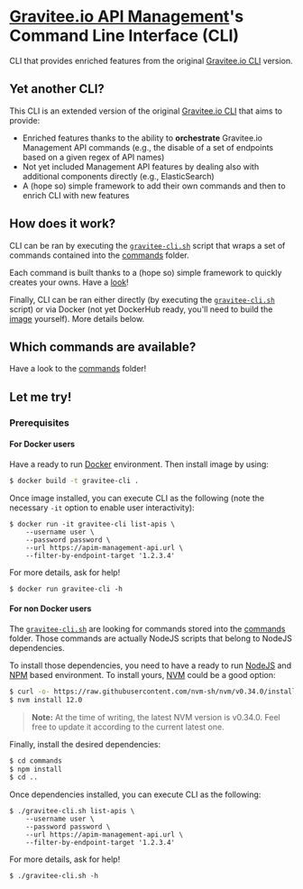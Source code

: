 # [Gravitee.io API Management](https://gravitee.io/products/apim/)'s Command Line Interface (CLI)

CLI that provides enriched features from the original [Gravitee.io CLI](https://github.com/gravitee-io/graviteeio-cli) version. 

## Yet another CLI?

This CLI is an extended version of the original [Gravitee.io CLI](https://github.com/gravitee-io/graviteeio-cli) that aims to provide:
- Enriched features thanks to the ability to **orchestrate** Gravitee.io Management API commands (e.g., the disable of a set of endpoints based on a given regex of API names)
- Not yet included Management API features by dealing also with additional components directly (e.g., ElasticSearch)
- A (hope so) simple framework to add their own commands and then to enrich CLI with new features

## How does it work?

CLI can be ran by executing the [`gravitee-cli.sh`](./gravitee-cli.sh) script that wraps a set of commands contained into the [commands](./commands) folder.

Each command is built thanks to a (hope so) simple framework to quickly creates your owns. Have a [look](./commands/list-apis.js)!

Finally, CLI can be ran either directly (by executing the [`gravitee-cli.sh`](./gravitee-cli.sh) script) or via Docker (not yet DockerHub ready, you'll need to build the [image](./Dockerfile) yourself). More details below.

## Which commands are available?

Have a look to the [commands](./commands) folder!

## Let me try!

### Prerequisites
 
#### For Docker users

Have a ready to run [Docker](https://www.docker.com/) environment.
Then install image by using:

```bash
$ docker build -t gravitee-cli .
```

Once image installed, you can execute CLI as the following (note the necessary `-it` option to enable user interactivity): 

```
$ docker run -it gravitee-cli list-apis \
    --username user \
    --password password \
    --url https://apim-management-api.url \
    --filter-by-endpoint-target '1.2.3.4'
```

For more details, ask for help!

```
$ docker run gravitee-cli -h
```

#### For non Docker users

The [`gravitee-cli.sh`](./gravitee-cli.sh) are looking for commands stored into the [commands](./commands) folder.
Those commands are actually NodeJS scripts that belong to NodeJS dependencies.

To install those dependencies, you need to have a ready to run [NodeJS](https://nodejs.org/en/) and [NPM](https://www.npmjs.com/) based environment.
To install yours, [NVM](https://github.com/nvm-sh/nvm) could be a good option:

```bash
$ curl -o- https://raw.githubusercontent.com/nvm-sh/nvm/v0.34.0/install.sh | bash
$ nvm install 12.0
```

> **Note:** At the time of writing, the latest NVM version is v0.34.0. Feel free to update it according to the current latest one.

Finally, install the desired dependencies:

```bash
$ cd commands
$ npm install
$ cd ..
```

Once dependencies installed, you can execute CLI as the following:

```
$ ./gravitee-cli.sh list-apis \
    --username user \
    --password password \
    --url https://apim-management-api.url \
    --filter-by-endpoint-target '1.2.3.4'
```

For more details, ask for help!

```
$ ./gravitee-cli.sh -h
```